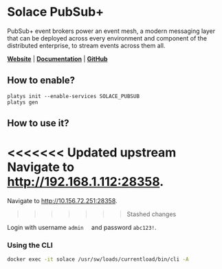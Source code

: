 # Solace PubSub+

PubSub+ event brokers power an event mesh, a modern messaging layer that can be deployed across every environment and component of the distributed enterprise, to stream events across them all.

**[Website](https://solace.com/)** | **[Documentation](https://docs.solace.com)** | **[GitHub](https://github.com/SolaceLabs/solace-single-docker-compose)**

## How to enable?

```
platys init --enable-services SOLACE_PUBSUB
platys gen
```

## How to use it?

<<<<<<< Updated upstream
Navigate to <http://192.168.1.112:28358>.
=======
Navigate to <http://10.156.72.251:28358>.
>>>>>>> Stashed changes

Login with username `admin	` and password `abc123!`.

### Using the CLI

```bash
docker exec -it solace /usr/sw/loads/currentload/bin/cli -A
```
